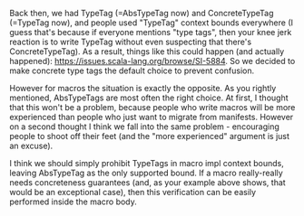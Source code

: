 Back then, we had TypeTag (=AbsTypeTag now) and ConcreteTypeTag (=TypeTag now), and people used "TypeTag" context bounds everywhere (I guess that's because if everyone mentions "type tags", then your knee jerk reaction is to write TypeTag without even suspecting that there's ConcreteTypeTag). As a result, things like this could happen (and actually happened): https://issues.scala-lang.org/browse/SI-5884. So we decided to make concrete type tags the default choice to prevent confusion. 

However for macros the situation is exactly the opposite. As you rightly mentioned, AbsTypeTags are most often the right choice. At first, I thought that this won't be a problem, because people who write macros will be more experienced than people who just want to migrate from manifests. However on a second thought I think we fall into the same problem - encouraging people to shoot off their feet (and the "more experienced" argument is just an excuse). 

I think we should simply prohibit TypeTags in macro impl context bounds, leaving AbsTypeTag as the only supported bound. If a macro really-really needs concreteness guarantees (and, as your example above shows, that would be an exceptional case), then this verification can be easily performed inside the macro body.

